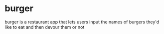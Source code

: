 # burger
burger is a restaurant app that lets users input the names of burgers they'd like to eat and then devour them or not
